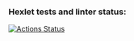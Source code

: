 ### Hexlet tests and linter status:
[![Actions Status](https://github.com/Nblyumenshteyn/frontend-project-lvl2/workflows/hexlet-check/badge.svg)](https://github.com/Nblyumenshteyn/frontend-project-lvl2/actions)